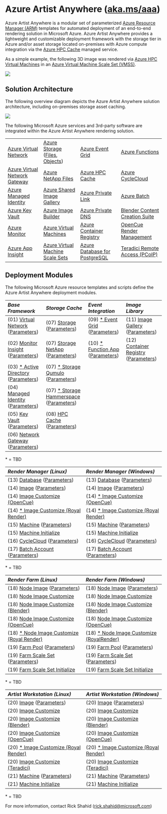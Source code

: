 # Azure Artist Anywhere ([aka.ms/aaa](https://aka.ms/aaa))

Azure Artist Anywhere is a modular set of parameterized [Azure Resource Manager (ARM)](https://docs.microsoft.com/azure/azure-resource-manager/management/overview) templates for automated deployment of an end-to-end rendering solution in Microsoft Azure. Azure Artist Anywhere provides a lightweight and customizable deployment framework with the storage tier in Azure and/or asset storage located on-premises with Azure compute integration via the [Azure HPC Cache](https://docs.microsoft.com/en-us/azure/hpc-cache/hpc-cache-overview) managed service.

As a simple example, the following 3D image was rendered via [Azure HPC Virtual Machines](https://docs.microsoft.com/en-us/azure/virtual-machines/sizes-hpc) in an [Azure Virtual Machine Scale Set (VMSS)](https://docs.microsoft.com/azure/virtual-machine-scale-sets/overview).

![](https://bit.blob.core.windows.net/doc/AzureArtistAnywhere/SuspensionBridge.jpg)

## Solution Architecture

The following overview diagram depicts the Azure Artist Anywhere solution architecture, including on-premises storage asset caching.

![](https://bit.blob.core.windows.net/doc/AzureArtistAnywhere/SolutionArchitecture.png)

The following Microsoft Azure services and 3rd-party software are integrated within the Azure Artist Anywhere rendering solution.

<table>
    <tr>
        <td>
            <a href="https://docs.microsoft.com/azure/virtual-network/virtual-networks-overview" target="_blank">Azure Virtual Network</a>
        </td>
        <td>
            <a href="https://docs.microsoft.com/azure/storage" target="_blank">Azure Storage</a>
            (<a href="https://docs.microsoft.com/azure/storage/files/storage-files-introduction" target="_blank">Files</a>,
            <a href="https://docs.microsoft.com/azure/storage/blobs/storage-blobs-overview" target="_blank">Objects</a>)
        </td>
        <td>
            <a href="https://docs.microsoft.com/azure/event-grid/overview" target="_blank">Azure Event Grid</a>
        </td>
        <td>
            <a href="https://docs.microsoft.com/azure/azure-functions/functions-overview" target="_blank">Azure Functions</a>
        </td>
    </tr>
    <tr>
        <td>
            <a href="https://docs.microsoft.com/azure/vpn-gateway/vpn-gateway-about-vpngateways" target="_blank">Azure Virtual Network Gateway</a>
        </td>
        <td>
            <a href="https://docs.microsoft.com/azure/azure-netapp-files/azure-netapp-files-introduction" target="_blank">Azure NetApp Files</a>
        </td>
        <td>
            <a href="https://docs.microsoft.com/azure/hpc-cache/hpc-cache-overview" target="_blank">Azure HPC Cache</a>
        </td>
        <td>
            <a href="https://docs.microsoft.com/azure/cyclecloud/overview" target="_blank">Azure CycleCloud</a>
        </td>
    </tr>
    <tr>
        <td>
            <a href="https://docs.microsoft.com/azure/active-directory/managed-identities-azure-resources/overview" target="_blank">Azure Managed Identity</a>
        </td>
        <td>
            <a href="https://docs.microsoft.com/azure/virtual-machines/linux/shared-image-galleries" target="_blank">Azure Shared Image Gallery</a>
        </td>
        <td>
            <a href="https://docs.microsoft.com/azure/private-link/private-link-overview" target="_blank">Azure Private Link</a>
        </td>
        <td>
            <a href="https://docs.microsoft.com/azure/batch/batch-technical-overview" target="_blank">Azure Batch</a>
        </td>
    </tr>
    <tr>
        <td>
            <a href="https://docs.microsoft.com/azure/key-vault/key-vault-overview" target="_blank">Azure Key Vault</a>
        </td>
        <td>
            <a href="https://docs.microsoft.com/azure/virtual-machines/linux/image-builder-overview" target="_blank">Azure Image Builder</a>
        </td>
        <td>
            <a href="https://docs.microsoft.com/azure/dns/private-dns-overview" target="_blank">Azure Private DNS</a>
        </td>
        <td>
            <a href="https://www.blender.org/" target="_blank">Blender Content Creation Suite</a>
        </td>
    </tr>
    <tr>
        <td>
            <a href="https://docs.microsoft.com/azure/azure-monitor/overview" target="_blank">Azure Monitor</a>
        </td>
        <td>
            <a href="https://docs.microsoft.com/azure/virtual-machines/linux/overview" target="_blank">Azure Virtual Machines</a>
        </td>
        <td>
            <a href="https://docs.microsoft.com/azure/container-registry/container-registry-intro" target="_blank">Azure Container Registry</a>
        </td>
        <td>
            <a href="https://www.opencue.io/" target="_blank">OpenCue Render Management</a>
        </td>
    </tr>
    <tr>
        <td>
            <a href="https://docs.microsoft.com/en-us/azure/azure-monitor/app/app-insights-overview" target="_blank">Azure App Insight</a>
        </td>
        <td>
            <a href="https://docs.microsoft.com/azure/virtual-machine-scale-sets/overview" target="_blank">Azure Virtual Machine Scale Sets</a>
        </td>
        <td>
            <a href="https://docs.microsoft.com/azure/postgresql/overview" target="_blank">Azure Database for PostgreSQL</a>
        </td>
        <td>
            <a href="https://docs.teradici.com/find/product/cloud-access-software" target="_blank">Teradici Remote Access (PCoIP)</a>
        </td>
    </tr>
</table>

## Deployment Modules

The following Microsoft Azure resource templates and scripts define the Azure Artist Anywhere deployment modules.

| *Base Framework* | *Storage Cache* | *Event Integration* | *Image Library* |
| :--------------- | :-------------- | :---------------- | :-------------- |
| (01) [Virtual Network](BaseFramework/01-VirtualNetwork.json) ([Parameters](BaseFramework/01-VirtualNetwork.Parameters.json)) | (07) [Storage](StorageCache/07-Storage.json) ([Parameters](StorageCache/07-Storage.Parameters.json)) | (09) [* Event Grid](EventIntegration/09-EventGrid.json) ([Parameters](EventIntegration/09-EventGrid.Parameters.json)) | (11) [Image Gallery](ImageLibrary/11-ImageGallery.json) ([Parameters](ImageLibrary/11-ImageGallery.Parameters.json)) |
| (02) [Monitor Insight](BaseFramework/02-MonitorInsight.json) ([Parameters](BaseFramework/02-MonitorInsight.Parameters.json)) | (07) [Storage NetApp](StorageCache/07-Storage.NetApp.json) ([Parameters](StorageCache/07-Storage.NetApp.Parameters.json)) | (10) [* Function App](EventIntegration/10-FunctionApp.json) ([Parameters](EventIntegration/10-FunctionApp.Parameters.json)) | (12) [Container Registry](ImageLibrary/12-ContainerRegistry.json) ([Parameters](ImageLibrary/12-ContainerRegistry.Parameters.json)) |
| (03) [* Active Directory](BaseFramework/03-ActiveDirectory.json) ([Parameters](BaseFramework/03-ActiveDirectory.Parameters.json)) | (07) [* Storage Qumulo](StorageCache/07-Storage.Qumulo.json) ([Parameters](StorageCache/07-Storage.Qumulo.Parameters.json)) | | |
| (04) [Managed Identity](BaseFramework/04-ManagedIdentity.json) ([Parameters](BaseFramework/04-ManagedIdentity.Parameters.json)) | (07) [* Storage Hammerspace](StorageCache/07-Storage.Hammerspace.json) ([Parameters](StorageCache/07-Storage.Hammerspace.Parameters.json)) | | |
| (05) [Key Vault](BaseFramework/05-KeyVault.json) ([Parameters](BaseFramework/05-KeyVault.Parameters.json)) | (08) [HPC Cache](StorageCache/08-HPCCache.json) ([Parameters](StorageCache/08-HPCCache.Parameters.json)) |
| (06) [Network Gateway](BaseFramework/06-NetworkGateway.json) ([Parameters](BaseFramework/06-NetworkGateway.Parameters.json)) | | | |

\* = TBD

| *Render Manager (Linux)* | *Render Manager (Windows)* |
| :----------------------- | :------------------------- |
| (13) [Database](RenderManager/13-Database.json) ([Parameters](RenderManager/13-Database.Parameters.json)) | (13) [Database](RenderManager/13-Database.json) ([Parameters](RenderManager/13-Database.Parameters.json)) |
| (14) [Image](RenderManager/14-Image.json) ([Parameters](RenderManager/14-Image.Parameters.json)) | (14) [Image](RenderManager/14-Image.json) ([Parameters](RenderManager/14-Image.Parameters.json)) |
| (14) [Image Customize (OpenCue)](RenderManager/Linux/14-Image.OpenCue.sh) | (14) [* Image Customize (OpenCue)](RenderManager/Windows/14-Image.OpenCue.ps1) |
| (14) [* Image Customize (Royal Render)](RenderManager/Linux/14-Image.RoyalRender.sh) | (14) [* Image Customize (Royal Render)](RenderManager/Windows/14-Image.RoyalRender.ps1) |
| (15) [Machine](RenderManager/15-Machine.json) ([Parameters](RenderManager/15-Machine.Parameters.json)) | (15) [Machine](RenderManager/15-Machine.json) ([Parameters](RenderManager/15-Machine.Parameters.json)) |
| (15) [Machine Initialize](RenderManager/Linux/15-Machine.sh) | (15) [Machine Initialize](RenderManager/Windows/15-Machine.ps1) |
| (16) [CycleCloud](RenderManager/16-CycleCloud.json) ([Parameters](RenderManager/16-CycleCloud.Parameters.json)) | (16) [CycleCloud](RenderManager/16-CycleCloud.json) ([Parameters](RenderManager/16-CycleCloud.Parameters.json)) |
| (17) [Batch Account](RenderManager/17-BatchAccount.json) ([Parameters](RenderManager/17-BatchAccount.Parameters.json)) | (17) [Batch Account](RenderManager/17-BatchAccount.json) ([Parameters](RenderManager/17-BatchAccount.Parameters.json)) |

\* = TBD

| *Render Farm (Linux)* | *Render Farm (Windows)* |
| :-------------------- | :---------------------- |
| (18) [Node Image](RenderFarm/18-Node.Image.json) ([Parameters](RenderFarm/18-Node.Image.Parameters.json)) | (18) [Node Image](RenderFarm/18-Node.Image.json) ([Parameters](RenderFarm/18-Node.Image.Parameters.json)) |
| (18) [Node Image Customize](RenderFarm/Linux/18-Node.Image.sh) | (18) [Node Image Customize](RenderFarm/Windows/18-Node.Image.ps1) |
| (18) [Node Image Customize (Blender)](RenderFarm/Linux/18-Node.Image.Blender.sh) | (18) [Node Image Customize (Blender)](RenderFarm/Windows/18-Node.Image.Blender.ps1) |
| (18) [Node Image Customize (OpenCue)](RenderFarm/Linux/18-Node.Image.OpenCue.sh) | (18) [Node Image Customize (OpenCue)](RenderFarm/Windows/18-Node.Image.OpenCue.ps1) |
| (18) [* Node Image Customize (Royal Render)](RenderFarm/Linux/18-Node.Image.RoyalRender.sh) | (18) [* Node Image Customize (RoyalRender)](RenderFarm/Windows/18-Node.Image.RoyalRender.ps1) |
| (19) [Farm Pool](RenderFarm/19-Farm.Pool.json) ([Parameters](RenderFarm/19-Farm.Pool.Parameters.json)) | (19) [Farm Pool](RenderFarm/19-Farm.Pool.json) ([Parameters](RenderFarm/19-Farm.Pool.Parameters.json)) |
| (19) [Farm Scale Set](RenderFarm/19-Farm.ScaleSet.json) ([Parameters](RenderFarm/19-Farm.ScaleSet.Parameters.json)) | (19) [Farm Scale Set](RenderFarm/19-Farm.ScaleSet.json) ([Parameters](RenderFarm/19-Farm.ScaleSet.Parameters.json)) |
| (19) [Farm Scale Set Initialize](RenderFarm/Linux/19-Farm.ScaleSet.sh) | (19) [Farm Scale Set Initialize](RenderFarm/Windows/19-Farm.ScaleSet.ps1) |

\* = TBD

| *Artist Workstation (Linux)* | *Artist Workstation (Windows)* |
| :--------------------------- | :----------------------------- |
| (20) [Image](ArtistWorkstation/20-Image.json) ([Parameters](ArtistWorkstation/20-Image.Parameters.json)) | (20) [Image](ArtistWorkstation/20-Image.json) ([Parameters](ArtistWorkstation/20-Image.Parameters.json)) |
(20) [Image Customize](ArtistWorkstation/Linux/20-Image.sh) | (20) [Image Customize](ArtistWorkstation/Windows/20-Image.ps1) |
(20) [Image Customize (Blender)](RenderFarm/Linux/18-Node.Image.Blender.sh) | (20) [Image Customize (Blender)](RenderFarm/Windows/18-Node.Image.Blender.ps1) |
(20) [Image Customize (OpenCue)](ArtistWorkstation/Linux/20-Image.OpenCue.sh) | (20) [Image Customize (OpenCue)](ArtistWorkstation/Windows/20-Image.OpenCue.ps1) |
(20) [* Image Customize (Royal Render)](ArtistWorkstation/Linux/20-Image.RoyalRender.sh) | (20) [* Image Customize (Royal Render)](ArtistWorkstation/Windows/20-Image.RoyalRender.ps1) |
(20) [Image Customize (Teradici)](ArtistWorkstation/Linux/20-Image.Teradici.sh) | (20) [Image Customize (Teradici)](ArtistWorkstation/Windows/20-Image.Teradici.ps1) |
(21) [Machine](ArtistWorkstation/21-Machine.json) ([Parameters](ArtistWorkstation/21-Machine.Parameters.json)) | (21) [Machine](ArtistWorkstation/21-Machine.json) ([Parameters](ArtistWorkstation/21-Machine.Parameters.json)) |
(21) [Machine Initialize](ArtistWorkstation/Linux/21-Machine.sh) | (21) [Machine Initialize](ArtistWorkstation/Windows/21-Machine.ps1) |

\* = TBD

For more information, contact Rick Shahid (rick.shahid@microsoft.com)
